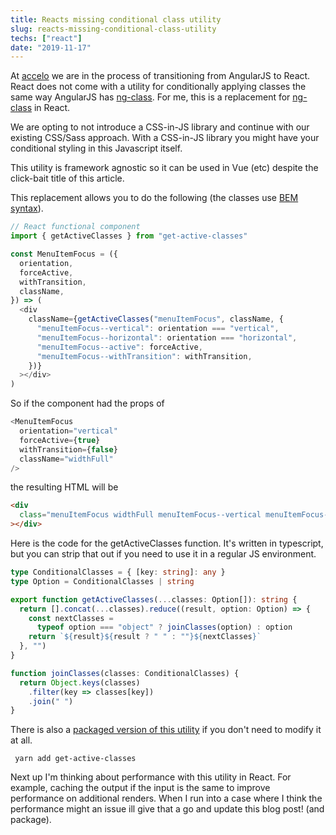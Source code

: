 ```yaml
---
title: Reacts missing conditional class utility
slug: reacts-missing-conditional-class-utility
techs: ["react"]
date: "2019-11-17"
---
```


At [accelo](https://www.accelo.com/) we are in the process of transitioning from AngularJS to React. React does not come with a utility for conditionally applying classes the same way AngularJS has [ng-class](https://docs.angularjs.org/api/ng/directive/ngClass). For me, this is a replacement for [ng-class](https://docs.angularjs.org/api/ng/directive/ngClass) in React.

We are opting to not introduce a CSS-in-JS library and continue with our existing CSS/Sass approach. With a CSS-in-JS library you might have your conditional styling in this Javascript itself.

This utility is framework agnostic so it can be used in Vue (etc) despite the click-bait title of this article.

This replacement allows you to do the following (the classes use [BEM syntax](https://css-tricks.com/bem-101/)).

```js
// React functional component
import { getActiveClasses } from "get-active-classes"

const MenuItemFocus = ({
  orientation,
  forceActive,
  withTransition,
  className,
}) => (
  <div
    className={getActiveClasses("menuItemFocus", className, {
      "menuItemFocus--vertical": orientation === "vertical",
      "menuItemFocus--horizontal": orientation === "horizontal",
      "menuItemFocus--active": forceActive,
      "menuItemFocus--withTransition": withTransition,
    })}
  ></div>
)
```

So if the component had the props of

```js
<MenuItemFocus
  orientation="vertical"
  forceActive={true}
  withTransition={false}
  className="widthFull"
/>
```

the resulting HTML will be

```html
<div
  class="menuItemFocus widthFull menuItemFocus--vertical menuItemFocus--active"
></div>
```

Here is the code for the getActiveClasses function. It's written in typescript, but you can strip that out if you need to use it in a regular JS environment.

```ts
type ConditionalClasses = { [key: string]: any }
type Option = ConditionalClasses | string

export function getActiveClasses(...classes: Option[]): string {
  return [].concat(...classes).reduce((result, option: Option) => {
    const nextClasses =
      typeof option === "object" ? joinClasses(option) : option
    return `${result}${result ? " " : ""}${nextClasses}`
  }, "")
}

function joinClasses(classes: ConditionalClasses) {
  return Object.keys(classes)
    .filter(key => classes[key])
    .join(" ")
}
```

There is also a [packaged version of this utility](https://github.com/Samic8/get-active-classes) if you don't need to modify it at all.

```
 yarn add get-active-classes
```

Next up I'm thinking about performance with this utility in React. For example, caching the output if the input is the same to improve performance on additional renders. When I run into a case where I think the performance might an issue ill give that a go and update this blog post! (and package).

